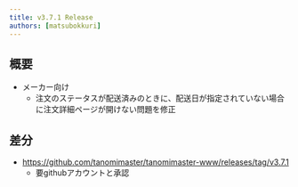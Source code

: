 ```yaml
---
title: v3.7.1 Release
authors: [matsubokkuri]
---
```


<!-- truncate -->

## 概要

- メーカー向け
  - 注文のステータスが配送済みのときに、配送日が指定されていない場合に注文詳細ページが開けない問題を修正

## 差分


- https://github.com/tanomimaster/tanomimaster-www/releases/tag/v3.7.1
  - 要githubアカウントと承認

